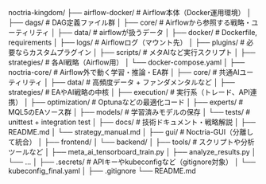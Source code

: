 noctria-kingdom/
├── airflow-docker/              # Airflow本体（Docker運用環境）
│   ├── dags/                    # DAG定義ファイル群
│   ├── core/                    # Airflowから参照する戦略・ユーティリティ
│   ├── data/                    # airflowが扱うデータ
│   ├── docker/                  # Dockerfile, requirements
│   ├── logs/                    # Airflowログ（マウント先）
│   ├── plugins/                 # 必要ならカスタムプラグイン
│   ├── scripts/                 # メタAIなど実行スクリプト
│   ├── strategies/             # 各AI戦略（Airflow用）
│   └── docker-compose.yaml
│
├── noctria-core/                # Airflow外で動く学習・推論・EA群
│   ├── core/                    # 共通AIユーティリティ
│   ├── data/                    # 高頻度データ + ファンダメンタルなど
│   ├── strategies/             # EAやAI戦略の中核
│   ├── execution/              # 実行系（トレード、API連携）
│   ├── optimization/           # Optunaなどの最適化コード
│   ├── experts/                # MQL5のEAソース群
│   ├── models/                 # 学習済みモデルの保存
│   └── tests/                  # unittest + integration test
│
├── docs/                        # 技術ドキュメント・戦略解説
│   ├── README.md
│   └── strategy_manual.md
│
├── gui/                         # Noctria-GUI（分離して統合）
│   ├── frontend/
│   └── backend/
│
├── tools/                       # スクリプトや分析ツールなど
│   ├── meta_ai_tensorboard_train.py
│   ├── analyze_results.py
│   └── ...
│
├── .secrets/                    # APIキーやkubeconfigなど（gitignore対象）
│   └── kubeconfig_final.yaml
│
├── .gitignore
└── README.md
